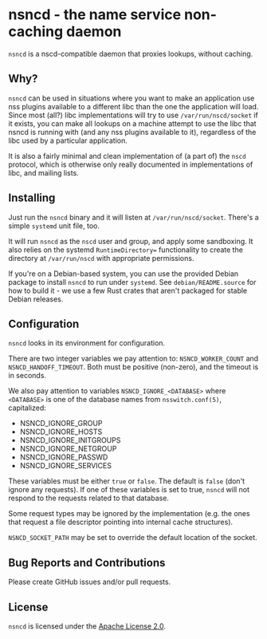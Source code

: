 # nsncd - the name service non-caching daemon

`nsncd` is a nscd-compatible daemon that proxies lookups, without caching.

## Why?

`nsncd` can be used in situations where you want to make an application use nss
plugins available to a different libc than the one the application will load.
Since most (all?) libc implementations will try to use `/var/run/nscd/socket` if
it exists, you can make all lookups on a machine attempt to use the libc that
nsncd is running with (and any nss plugins available to it), regardless of the
libc used by a particular application.

It is also a fairly minimal and clean implementation of (a part of) the `nscd`
protocol, which is otherwise only really documented in implementations of libc,
and mailing lists.

## Installing

Just run the `nsncd` binary and it will listen at `/var/run/nscd/socket`.
There's a simple `systemd` unit file, too.

It will run `nsncd` as the `nscd` user and group, and apply some sandboxing.
It also relies on the systemd `RuntimeDirectory=` functionality to create the
directory at `/var/run/nscd` with appropriate permissions.

If you're on a Debian-based system, you can use the provided Debian package to
install `nsncd` to run under `systemd`. See `debian/README.source` for how to
build it - we use a few Rust crates that aren't packaged for stable Debian
releases.

## Configuration

`nsncd` looks in its environment for configuration.

There are two integer variables we pay attention to: `NSNCD_WORKER_COUNT` and
`NSNCD_HANDOFF_TIMEOUT`. Both must be positive (non-zero), and the timeout is
in seconds.

We also pay attention to variables `NSNCD_IGNORE_<DATABASE>` where `<DATABASE>`
is one of the database names from `nsswitch.conf(5)`, capitalized:

- NSNCD_IGNORE_GROUP
- NSNCD_IGNORE_HOSTS
- NSNCD_IGNORE_INITGROUPS
- NSNCD_IGNORE_NETGROUP
- NSNCD_IGNORE_PASSWD
- NSNCD_IGNORE_SERVICES

These variables must be either `true` or `false`. The default is `false` (don't
ignore any requests). If one of these variables is set to true, `nsncd` will
not respond to the requests related to that database.

Some request types may be ignored by the implementation (e.g. the ones that
request a file descriptor pointing into internal cache structures).

`NSNCD_SOCKET_PATH` may be set to override the default location of the socket.

## Bug Reports and Contributions

Please create GitHub issues and/or pull requests.

## License

`nsncd` is licensed under the [Apache License 2.0](./LICENSE).
